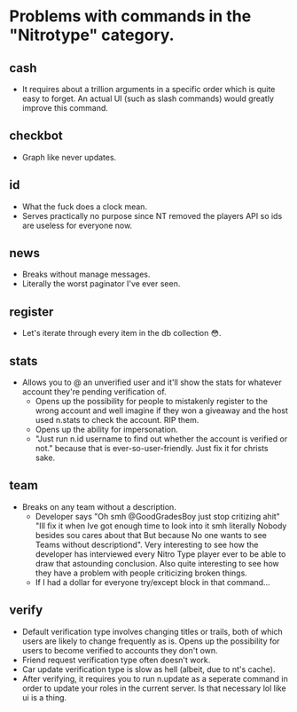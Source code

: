 # Problems with commands in the "Nitrotype" category.

## cash

- It requires about a trillion arguments in a specific order which is quite easy to forget.  An actual UI (such as slash commands) would greatly improve this command.

## checkbot

- Graph like never updates.

## id

- What the fuck does a clock mean.
- Serves practically no purpose since NT removed the players API so ids are useless for everyone now.

## news

- Breaks without manage messages.
- Literally the worst paginator I've ever seen.

## register

- Let's iterate through every item in the db collection 😳.

## stats

- Allows you to @ an unverified user and it'll show the stats for whatever account they're pending verification of.  
  - Opens up the possibility for people to mistakenly register to the wrong account and well imagine if they won a giveaway and the host used n.stats to check the account. RIP them.
  - Opens up the ability for impersonation.
  - "Just run n.id username to find out whether the account is verified or not." because that is ever-so-user-friendly.  Just fix it for christs sake.

## team

- Breaks on any team without a description.
  - Developer says "Oh smh @GoodGradesBoy just stop critizing ahit" "Ill fix it when Ive got enough time to look into it smh literally Nobody besides sou cares about that But because No one wants to see Teams without descriptiond".  Very interesting to see how the developer has interviewed every Nitro Type player ever to be able to draw that astounding conclusion.  Also quite interesting to see how they have a problem with people criticizing broken things.
  - If I had a dollar for everyone try/except block in that command...

## verify

- Default verification type involves changing titles or trails, both of which users are likely to change frequently as is.  Opens up the possibility for users to become verified to accounts they don't own.
- Friend request verification type often doesn't work.
- Car update verification type is slow as hell (albeit, due to nt's cache).
- After verifying, it requires you to run n.update as a seperate command in order to update your roles in the current server.  Is that necessary lol like ui is a thing.
